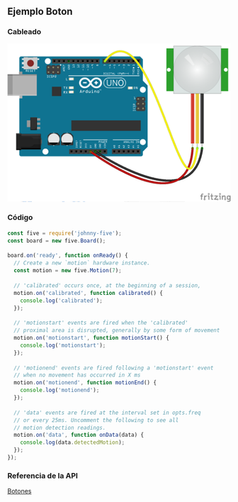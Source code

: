 ## Ejemplo Boton

### Cableado
![cableado Sensor de movimiento](../../assets/movement.png)

### Código
```javascript
const five = require('johnny-five');
const board = new five.Board();

board.on('ready', function onReady() {
  // Create a new `motion` hardware instance.
  const motion = new five.Motion(7);
  
  // 'calibrated' occurs once, at the beginning of a session,
  motion.on('calibrated', function calibrated() {
    console.log('calibrated');
  });

  // 'motionstart' events are fired when the 'calibrated'
  // proximal area is disrupted, generally by some form of movement
  motion.on('motionstart', function motionStart() {
    console.log('motionstart');
  });

  // 'motionend' events are fired following a 'motionstart' event
  // when no movement has occurred in X ms
  motion.on('motionend', function motionEnd() {
    console.log('motionend');
  });

  // 'data' events are fired at the interval set in opts.freq
  // or every 25ms. Uncomment the following to see all
  // motion detection readings.
  motion.on('data', function onData(data) {
    console.log(data.detectedMotion);
  });
});

```

### Referencia de la API
[Botones](http://johnny-five.io/api/motion)